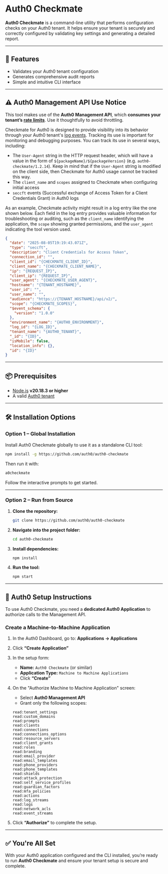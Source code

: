 # Auth0 Checkmate

**Auth0 Checkmate** is a command-line utility that performs configuration checks on your Auth0 tenant. It helps ensure your tenant is securely and correctly configured by validating key settings and generating a detailed report.

---

## 🚀 Features

- Validates your Auth0 tenant configuration
- Generates comprehensive audit reports
- Simple and intuitive CLI interface

---

## ⚠️ Auth0 Management API Use Notice

This tool makes use of the **Auth0 Management API**, which **consumes your tenant’s [rate limits](https://auth0.com/docs/troubleshoot/customer-support/operational-policies/rate-limit-policy/rate-limit-configurations)**. Use it thoughtfully to avoid throttling.

Checkmate for Auth0 is designed to provide visibility into its behavior through your Auth0 tenant's [log events](https://auth0.com/docs/deploy-monitor/logs). Tracking its use is important for monitoring and debugging purposes. You can track its use in several ways, including:

-  The `User-Agent` string in the HTTP request header, which will have a value in the form of `${packageName}/${packageVersion}` (e.g. `auth0-checkmate/1.2.14`). Keep in mind that if the `User-Agent` string is modified on the client side, then Checkmate for Auth0 usage cannot be tracked this way.
- The `client_name` and `scopes` assigned to Checkmate when configuring initial access
- `seccft` events (Successful exchange of Access Token for a Client Credentials Grant) in Auth0 logs

As an example, Checkmate activity might result in a log entry like the one shown below. Each field in the log entry provides valuable information for troubleshooting or auditing, such as the `client_name` identifying the application, the `scope` showing granted permissions, and the `user_agent` indicating the tool version used.

```json
{
  "date": "2025-08-05T19:19:43.071Z",
  "type": "seccft",
  "description": "Client Credentials for Access Token",
  "connection_id": "",
  "client_id": "{CHECKMATE_CLIENT_ID}",
  "client_name": "{CHECKMATE_CLIENT_NAME}",
  "ip": "{REQUEST_IP}",
  "client_ip": "{REQUEST_IP}",
  "user_agent": "{CHECKMATE_USER_AGENT}",
  "hostname": "{TENANT_HOSTNAME}",
  "user_id": "",
  "user_name": "",
  "audience": "https://{TENANT_HOSTNAME}/api/v2/",
  "scope": "{CHECKMATE_SCOPES}",
  "$event_schema": {
    "version": "1.0.0"
  },
  "environment_name": "{AUTH0_ENVIRONMENT}",
  "log_id": "{LOG_ID}",
  "tenant_name": "{AUTH0_TENANT}",
  "_id": "{ID}",
  "isMobile": false,
  "location_info": {},
  "id": "{ID}"
}
```

---

## 📦 Prerequisites

- [Node.js](https://nodejs.dev/) **v20.18.3 or higher**
- A valid [Auth0 tenant](https://auth0.com/)

---

## 🛠️ Installation Options

### Option 1 – Global Installation

Install Auth0 Checkmate globally to use it as a standalone CLI tool:

```bash
npm install -g https://github.com/auth0/auth0-checkmate
```

Then run it with:

```bash
a0checkmate
```

Follow the interactive prompts to get started.

---

### Option 2 – Run from Source

1. **Clone the repository:**

   ```bash
   git clone https://github.com/auth0/auth0-checkmate
   ```

2. **Navigate into the project folder:**

   ```bash
   cd auth0-checkmate
   ```

3. **Install dependencies:**

   ```bash
   npm install
   ```

4. **Run the tool:**

   ```bash
   npm start
   ```

---

## 🔐 Auth0 Setup Instructions

To use Auth0 Checkmate, you need a **dedicated Auth0 Application** to authorize calls to the Management API.

### Create a Machine-to-Machine Application

1. In the Auth0 Dashboard, go to:
   **Applications → Applications**

2. Click **“Create Application”**

3. In the setup form:
   - **Name:** `Auth0 Checkmate` (or similar)
   - **Application Type:** `Machine to Machine Applications`
   - Click **“Create”**

4. On the "Authorize Machine to Machine Application" screen:
   - Select **Auth0 Management API**
   - Grant only the following scopes:

   ```text
   read:tenant_settings
   read:custom_domains
   read:prompts
   read:clients
   read:connections
   read:connections_options
   read:resource_servers
   read:client_grants
   read:roles
   read:branding
   read:email_provider
   read:email_templates
   read:phone_providers
   read:phone_templates
   read:shields
   read:attack_protection
   read:self_service_profiles
   read:guardian_factors
   read:mfa_policies
   read:actions
   read:log_streams
   read:logs
   read:network_acls
   read:event_streams
   ```

5. Click **“Authorize”** to complete the setup.

---

## ✅ You're All Set

With your Auth0 application configured and the CLI installed, you’re ready to run **Auth0 Checkmate** and ensure your tenant setup is secure and complete.
